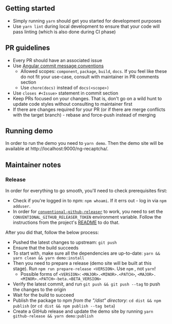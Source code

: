 ## Getting started

* Simply running `yarn` should get you started for development purposes
* Use `yarn lint` during local development to ensure that your code will pass linting (which is also done during CI phase)

## PR guidelines

* Every PR should have an associated issue
* Use [Angular commit message conventions](https://gist.github.com/stephenparish/9941e89d80e2bc58a153)
  * Allowed scopes: `component`, `package`, `build`, `docs`. If you feel like these do not fit your use-case, consult with maintainer in PR comments section
  * Use `chore(docs)` instead of `docs(<scope>)`
* Use `closes #<Issue>` statement in commit <Description> section
* Keep PRs focused on your changes. That is, don't go on a wild hunt to update code styles without consulting to maintainer first
* If there are changes required for your PR (or if there are merge conflicts with the target branch) - rebase and force-push instead of merging

## Running demo

In order to run the demo you need to `yarn demo`. Then the demo site will be available at http://localhost:9000/ng-recaptcha/.

## Maintainer notes

### Release

In order for everything to go smooth, you'll need to check prerequisites first:

* Check if you're logged in to npm: `npm whoami`. If it errs out - log in via `npm adduser`.
* In order for [`conventional-github-releaser`](https://github.com/ckeditor/conventional-github-releaser) to work, you need to set the `CONVENTIONAL_GITHUB_RELEASER_TOKEN` environment variable. Follow the instructions from the project's [README](https://github.com/ckeditor/conventional-github-releaser#setup-token-for-cli) to do that.

After you did that, follow the below process:

* Pushed the latest changes to upstream: `git push`
* Ensure that the build succeeds
* To start with, make sure all the dependencies are up-to-date: `yarn && yarn clean && yarn demo:install`
* Then you need to prepare a release (demo site will be built at this stage). Run `npm run prepare-release <VERSION>`. Use `npm` , not `yarn`!
  * Possible forms of `<VERSION>`: `<MAJOR>.<MINOR>.<PATCH>`, `<MAJOR>.<MINOR>.<PATCH>-beta.<BETA_VERSION>`
* Verify the latest commit, and run `git push && git push --tag` to push the changes to the origin
* Wait for the build to succeed
* Publish the package to npm *from the "/dist" directory*: `cd dist && npm publish` (or `cd dist && npm publish --tag beta`)
* Create a GitHub release and update the demo site by running `yarn github-release && yarn demo:publish`
